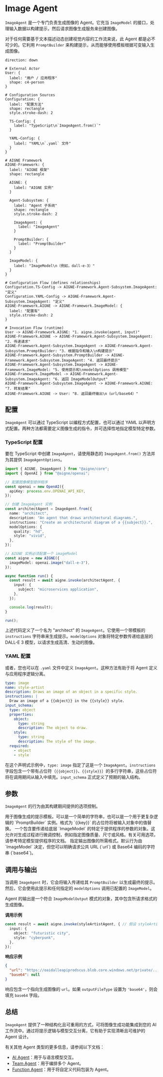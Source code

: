 # Image Agent

`ImageAgent` 是一个专门负责生成图像的 Agent。它充当 `ImageModel` 的接口，处理输入数据以构建提示，然后请求图像生成服务来创建图像。

对于任何需要基于文本描述动态创建视觉内容的工作流来说，此 Agent 都是必不可少的。它利用 `PromptBuilder` 来构建提示，从而能够使用模板根据可变输入生成图像。

```d2
direction: down

# External Actor
User: {
  label: "用户 / 应用程序"
  shape: c4-person
}

# Configuration Sources
Configuration: {
  label: "配置方法"
  shape: rectangle
  style.stroke-dash: 2

  TS-Config: {
    label: "TypeScript\n`ImageAgent.from()`"
  }

  YAML-Config: {
    label: "YAML\n`.yaml` 文件"
  }
}

# AIGNE Framework
AIGNE-Framework: {
  label: "AIGNE 框架"
  shape: rectangle

  AIGNE: {
    label: "AIGNE 实例"
  }

  Agent-Subsystem: {
    label: "Agent 子系统"
    shape: rectangle
    style.stroke-dash: 2

    ImageAgent: {
      label: "ImageAgent"
    }

    PromptBuilder: {
      label: "PromptBuilder"
    }
  }

  ImageModel: {
    label: "ImageModel\n（例如，dall-e-3）"
  }
}

# Configuration Flow (defines relationships)
Configuration.TS-Config -> AIGNE-Framework.Agent-Subsystem.ImageAgent: "定义"
Configuration.YAML-Config -> AIGNE-Framework.Agent-Subsystem.ImageAgent: "定义"
AIGNE-Framework.AIGNE -> AIGNE-Framework.ImageModel: {
  label: "配置有"
  style.stroke-dash: 2
}

# Invocation Flow (runtime)
User -> AIGNE-Framework.AIGNE: "1. aigne.invoke(agent, input)"
AIGNE-Framework.AIGNE -> AIGNE-Framework.Agent-Subsystem.ImageAgent: "2. 传递请求"
AIGNE-Framework.Agent-Subsystem.ImageAgent -> AIGNE-Framework.Agent-Subsystem.PromptBuilder: "3. 根据指令和输入\n构建提示"
AIGNE-Framework.Agent-Subsystem.PromptBuilder -> AIGNE-Framework.Agent-Subsystem.ImageAgent: "4. 返回最终提示"
AIGNE-Framework.Agent-Subsystem.ImageAgent -> AIGNE-Framework.ImageModel: "5. 使用提示和\nmodelOptions 调用模型"
AIGNE-Framework.ImageModel -> AIGNE-Framework.Agent-Subsystem.ImageAgent: "6. 返回 ImageModelOutput"
AIGNE-Framework.Agent-Subsystem.ImageAgent -> AIGNE-Framework.AIGNE: "7. 转发结果"
AIGNE-Framework.AIGNE -> User: "8. 返回最终输出\n（url/base64）"

```

## 配置

`ImageAgent` 可以通过 TypeScript 以编程方式配置，也可以通过 YAML 以声明方式配置。两种方法都需要定义图像生成的指令，并可选择性地指定模型特定参数。

### TypeScript 配置

要在 TypeScript 中创建 `ImageAgent`，请使用静态的 `ImageAgent.from()` 方法并为其提供 `ImageAgentOptions`。

```typescript "ImageAgent 配置" icon=logos:typescript
import { AIGNE, ImageAgent } from "@aigne/core";
import { OpenAI } from "@aigne/openai";

// 配置图像模型提供程序
const openai = new OpenAI({
  apiKey: process.env.OPENAI_API_KEY,
});

// 创建 ImageAgent 实例
const architectAgent = ImageAgent.from({
  name: "architect",
  description: "An agent that draws architectural diagrams.",
  instructions: "Create an architectural diagram of a {{subject}}.",
  modelOptions: {
    quality: "hd",
    style: "vivid",
  },
});

// AIGNE 实例必须配置一个 imageModel
const aigne = new AIGNE({
  imageModel: openai.image("dall-e-3"),
});

async function run() {
  const result = await aigne.invoke(architectAgent, {
    input: {
      subject: "microservices application",
    },
  });

  console.log(result);
}

run();
```

上述代码定义了一个名为 "architect" 的 `ImageAgent`。它使用一个带模板的 `instructions` 字符串来生成提示。`modelOptions` 对象将特定参数传递给底层的 DALL-E 3 模型，以请求生成高清、生动的图像。

### YAML 配置

或者，您也可以在 `.yaml` 文件中定义 `ImageAgent`。这种方法有助于将 Agent 定义与应用程序逻辑分离。

```yaml "image-agent.yaml" icon=logos:yaml
type: image
name: style-artist
description: Draws an image of an object in a specific style.
instructions: |
  Draw an image of a {{object}} in the {{style}} style.
input_schema:
  type: object
  properties:
    object:
      type: string
      description: The object to draw.
    style:
      type: string
      description: The style of the image.
  required:
    - object
    - style
```

在这个声明式示例中，`type: image` 指定了这是一个 `ImageAgent`。`instructions` 字段包含一个带有占位符（`{{object}}`、`{{style}}`）的多行字符串，这些占位符将在调用期间从输入中填充。`input_schema` 正式定义了预期的输入结构。

## 参数

`ImageAgent` 的行为由其构建期间提供的选项控制。

<x-field-group>
  <x-field data-name="instructions" data-type="string | PromptBuilder" data-required="true">
    <x-field-desc markdown>用于图像生成的提示模板。可以是一个简单的字符串，也可以是一个用于更复杂逻辑的 `PromptBuilder` 实例。格式为 `{{key}}` 的占位符将被输入对象中的值替换。</x-field-desc>
  </x-field>
  <x-field data-name="modelOptions" data-type="Record<string, any>" data-required="false">
    <x-field-desc markdown>一个包含要传递给底层 `ImageModel` 的特定于提供程序的参数的对象。这允许对生成过程进行微调控制，例如指定图像质量、尺寸或风格。有关可用选项，请参考特定模型提供程序的文档。</x-field-desc>
  </x-field>
  <x-field data-name="outputFileType" data-type="'url' | 'base64'" data-required="false">
    <x-field-desc markdown>指定输出图像的所需格式。默认行为由 `ImageModel` 决定，但您可以明确请求公共 URL (`url`) 或 Base64 编码的字符串 (`base64`)。</x-field-desc>
  </x-field>
</x-field-group>

## 调用与输出

当调用 `ImageAgent` 时，它会将输入传递给其 `PromptBuilder` 以生成最终的提示。然后，它会使用此提示和任何指定的 `modelOptions` 调用已配置的 `ImageModel`。

Agent 的输出是一个符合 `ImageModelOutput` 模式的对象，其中包含所请求格式的生成图像。

**调用示例**

```typescript "调用 Agent" icon=logos:typescript
const result = await aigne.invoke(styleArtistAgent, { // 假设 styleArtistAgent 是从 YAML 加载的
  input: {
    object: "futuristic city",
    style: "cyberpunk",
  },
});
```

**响应示例**

```json "ImageAgent 输出" icon=mdi:code-json
{
  "url": "https://oaidalleapiprodscus.blob.core.windows.net/private/...",
  "base64": null
}
```

响应包含一个指向生成图像的 `url`。如果 `outputFileType` 设置为 `'base64'`，则会填充 `base64` 字段。

## 总结

`ImageAgent` 提供了一种结构化且可重用的方式，可将图像生成功能集成到您的 AI 工作流中。通过将提示逻辑与模型交互分离，它有助于实现清晰且可维护的 Agent 设计。

有关其他 Agent 类型的更多信息，请参阅以下文档：
- [AI Agent](./developer-guide-agents-ai-agent.md)：用于与语言模型交互。
- [Team Agent](./developer-guide-agents-team-agent.md)：用于编排多个 Agent。
- [Function Agent](./developer-guide-agents-function-agent.md)：用于将自定义代码包装为 Agent。